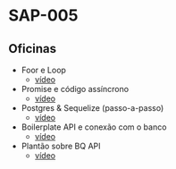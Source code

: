 # SAP-005

## Oficinas
- Foor e Loop
    - [vídeo](https://youtu.be/GtdKITJOxfg)
- Promise e código assíncrono
    - [vídeo](https://youtu.be/eM6HPoJESzk)
- Postgres & Sequelize (passo-a-passo)
    - [vídeo](https://youtu.be/v2OHEuXse3I)
- Boilerplate API e conexão com o banco
    - [vídeo](https://youtu.be/lD_6MxgEL8g)
- Plantão sobre BQ API
    - [vídeo](https://youtu.be/7YrTflPtRJ4)